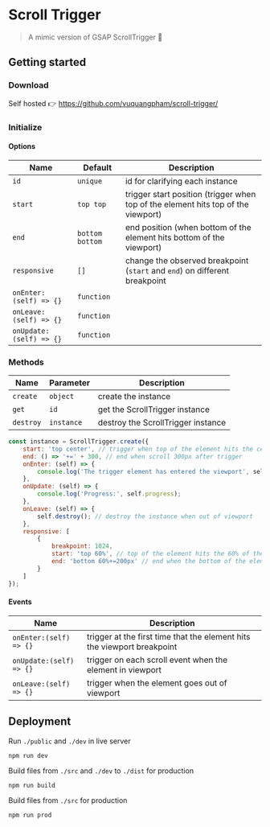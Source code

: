 # Scroll Trigger

> A mimic version of GSAP ScrollTrigger 👀

## Getting started

### Download

Self hosted 👉 https://github.com/vuquangpham/scroll-trigger/

### Initialize

#### Options

| Name                    | Default         | Description                                                                       |
|-------------------------|-----------------|-----------------------------------------------------------------------------------|
| `id`                    | `unique`        | id for clarifying each instance                                                   |
| `start`                 | `top top`       | trigger start position (trigger when top of the element hits top of the viewport) |
| `end`                   | `bottom bottom` | end position (when bottom of the element hits bottom of the viewport)             |
| `responsive`            | `[]`            | change the observed breakpoint (`start` and `end`) on different breakpoint        |
| `onEnter:(self) => {}`  | `function`      |                                                                                   |
| `onLeave:(self) => {}`  | `function`      |                                                                                   |
| `onUpdate:(self) => {}` | `function`      |                                                                                   |

### Methods

| Name      | Parameter  | Description                        |
|-----------|------------|------------------------------------|
| `create`  | `object`   | create the instance                |
| `get`     | `id`       | get the ScrollTrigger instance     |
| `destroy` | `instance` | destroy the ScrollTrigger instance |

```js
const instance = ScrollTrigger.create({
    start: 'top center', // trigger when top of the element hits the center of the viewport
    end: () => '+=' + 300, // end when scroll 300px after trigger
    onEnter: (self) => {
        console.log('The trigger element has entered the viewport', self.trigger);
    },
    onUpdate: (self) => {
        console.log('Progress:', self.progress);
    },
    onLeave: (self) => {
        self.destroy(); // destroy the instance when out of viewport
    },
    responsive: [
        {
            breakpoint: 1024,
            start: 'top 60%', // top of the element hits the 60% of the viewport
            end: 'bottom 60%+=200px' // end when the bottom of the element hit the (60% + 200px) of the viewport
        }
    ]
});
```

#### Events

| Name                    | Description                                                             |
|-------------------------|-------------------------------------------------------------------------|
| `onEnter:(self) => {}`  | trigger at the first time that the element hits the viewport breakpoint |
| `onUpdate:(self) => {}` | trigger on each scroll event when the element in viewport               |
| `onLeave:(self) => {}`  | trigger when the element goes out of viewport                           |

## Deployment

Run `./public` and `./dev` in live server

```shell
npm run dev
```

Build files from `./src` and `./dev` to `./dist` for production

```shell
npm run build
```

Build files from `./src` for production

```shell
npm run prod
```
